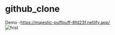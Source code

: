 # github_clone <br>
Demo -https://majestic-puffpuff-8fd23f.netlify.app/<br>
![frist](https://user-images.githubusercontent.com/110189253/211799242-ddb599c3-9691-4f40-960e-1eb971b9e3a4.PNG)

